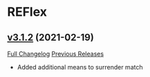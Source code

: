 # REFlex

## [v3.1.2](https://github.com/AcidWeb/REFlex/tree/v3.1.2) (2021-02-19)
[Full Changelog](https://github.com/AcidWeb/REFlex/compare/v3.1.1...v3.1.2) [Previous Releases](https://github.com/AcidWeb/REFlex/releases)

- Added additional means to surrender match  
